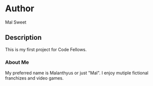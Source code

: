 # Author
Mal Sweet

## Description
This is my first project for Code Fellows.

### About Me
My preferred name is Malanthyus or just "Mal". I enjoy mutiple fictional franchizes and video games. 
